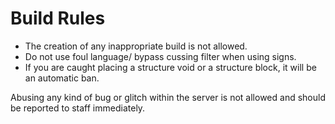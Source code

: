 # Build Rules

* The creation of any inappropriate build is not allowed.
* Do not use foul language/ bypass cussing filter when using signs.
* If you are caught placing a structure void or a structure block, it will be an automatic ban.

Abusing any kind of bug or glitch within the server is not allowed and should be reported to staff immediately.
